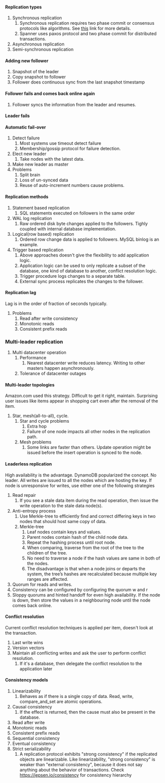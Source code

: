#### Replication types
1. Synchronous replication
   1. Synchronous replication requires two phase commit or consensus protocols like algorithms. See [this](https://courses.cs.washington.edu/courses/cse544/15au/lectures/lecture14-2PC-replication.pdf) link for more details.
   2. Spanner uses paxos protocol and two phase commit for distributed transactions.
2. Asynchronous replication
3. Semi-synchronous replication

#### Adding new follower
1. Snapshot of the leader
2. Copy snapshot to follower
3. Follower does continuous sync from the last snapshot timestamp

#### Follower fails and comes back online again
1. Follower syncs the information from the leader and resumes.
#### Leader fails

#### Automatic fail-over
1. Detect failure
   1. Most systems use timeout detect failure
   2. Membership/gossip protocol for failure detection.
2. Elect new leader
   1. Take nodes with the latest data.
3. Make new leader as master
4. Problems
   1. Split brain
   2. Loss of un-synced data
   3. Reuse of auto-increment numbers cause problems.

#### Replication methods
1. Statement based replication
   1. SQL statements executed on followers in the same order
2. WAL log replication
   1. Raw ordered disk byte changes applied to the followers. Tighly coupled with internal database implementation.
3. Logical(row based) replication
   1. Ordered row change data is applied to followers. MySQL binlog is an example.
4. Trigger based replication
   1. Above approaches doesn't give the flexibility to add application logic.
   2. Application logic can be used to only replicate a subset of the database, one kind of database to another, conflict resolution logic.
   3. Trigger procedure logs changes to a separate table.
   4. External sync process replicates the changes to the follower.

#### Replication lag
Lag is in the order of fraction of seconds typically.
1. Problems
   1. Read after write consistency
   2. Monotonic reads
   3. Consistent prefix reads

### Multi-leader replication
1. Multi datacenter operation   
   1. Performance
      1. Nearest datacenter write reduces latency. Writing to other masters happen asynchronously.
   2. Tolerance of datacenter outages

#### Multi-leader topologies
Amazon.com used this strategy. Difficult to get it right, maintain. Surprising user issues like items appear in shopping cart even after the removal of the item.
1. Star, mesh(all-to-all), cycle.
   1. Star and cycle problems
      1. Extra hop
      2. Failure of one node impacts all other nodes in the replication path.
   2. Mesh problems
      1. Some links are faster than others. Update operation might be issued before the insert operation is synced to the node.

#### Leaderless replication
High availability is the advantage. DynamoDB popularized the concept. No leader. All writes are issued to all the nodes which are hosting the key.
If node is unresponsive for writes, use either one of the following strategies
1. Read repair
   1. If you see a stale data item during the read operation, then issue the write operation to the stale data node(s).
2. Anti-entropy process
   1. Use Merkle-tree to efficiently find and correct differing keys in two nodes that should host same copy of data.
   2. Merkle-tree
      1. Leaf nodes contain keys and values.
      2. Parent nodes contain hash of the child node data.
      3. Repeat the hashing process until root node.
      4. When comparing, traverse from the root of the tree to the children of the tree.
      5. No need to traverse a node if the hash values are same in both of the nodes.
      6. The disadvantage is that when a node joins or departs the system, the tree’s hashes are recalculated because multiple key ranges are affected.
3. Quorum for reads and writes.
4. Consistency can be configured by configuring the quorum w and r
5. Sloppy quorums and hinted handoff for even high availability. If the node is down, then store the values in a neighbouring node until the node comes back online.

#### Conflict resolution
Current conflict resolution techniques is applied per item, doesn't look at the transaction.
1. Last write wins
2. Version vectors
3. Maintain all conflicting writes and ask the user to perform conflict resolution.
   1. If it's a database, then delegate the conflict resolution to the application later

#### Consistency models
1. Linearizability
   1. Behaves as if there is a single copy of data. Read, write, compare_and_set are atomic operations.
2. Causal consistency
   1. If the effect is returned, then the cause must also be present in the database. 
3. Read after write
4. Monotonic reads
5. Consistent prefix reads
6. Sequential consistency
7. Eventual consistency
8. Strict serializability
   1. A replication protocol exhibits "strong consistency" if the replicated objects are linearizable. Like linearizability, "strong consistency" is weaker than "external consistency", because it does not say anything about the behavior of transactions.
Check https://jepsen.io/consistency for consistency hierarchy
